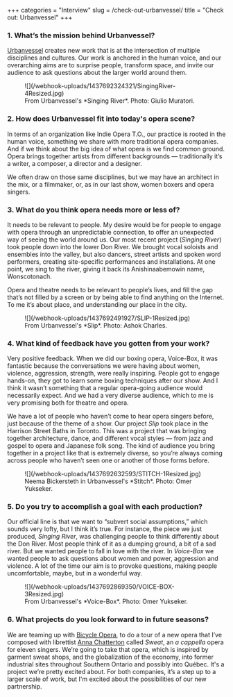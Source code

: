 +++
categories = "Interview"
slug = /check-out-urbanvessel/
title = "Check out: Urbanvessel"
+++

### 1. What’s the mission behind Urbanvessel?

[Urbanvessel](/scene/companies/urban-vessel/) creates new work that is at the intersection of multiple disciplines and cultures. Our work is anchored in the human voice, and our overarching aims are to surprise people, transform space, and invite our audience to ask questions about the larger world around them.

<figure data-type="image">
![](/webhook-uploads/1437692324321/SingingRiver-4Resized.jpg)
<figcaption>From Urbanvessel's *Singing River*. Photo: Giulio Muratori.</figcaption>
</figure>

### 2. How does Urbanvessel fit into today's opera scene?

In terms of an organization like Indie Opera T.O., our practice is rooted in the human voice, something we share with more traditional opera companies. And if we think about the big idea of what opera is we find common ground. Opera brings together artists from different backgrounds — traditionally it’s a writer, a composer, a director and a designer. 

We often draw on those same disciplines, but we may have an architect in the mix, or a filmmaker, or, as in our last show, women boxers and opera singers.

### 3. What do you think opera needs more or less of?

It needs to be relevant to people. My desire would be for people to engage with opera through an unpredictable connection, to offer an unexpected way of seeing the world around us. Our most recent project (*Singing River*) took people down into the lower Don River. We brought vocal soloists and ensembles into the valley, but also dancers, street artists and spoken word performers, creating site-specific performances and installations. At one point, we sing to the river, giving it back its Anishinaabemowin name, Wonscotonach.

Opera and theatre needs to be relevant to people’s lives, and fill the gap that’s not filled by a screen or by being able to find anything on the Internet. To me it’s about place, and understanding our place in the city.

<figure data-type="image">
![](/webhook-uploads/1437692491927/SLIP-1Resized.jpg)<figcaption>From Urbanvessel's *Slip*. Photo: Ashok Charles.</figcaption>
</figure>

### 4. What kind of feedback have you gotten from your work?

Very positive feedback. When we did our boxing opera, Voice-Box, it was fantastic because the conversations we were having about women, violence, aggression, strength, were really inspiring. People got to engage hands-on, they got to learn some boxing techniques after our show. And I think it wasn’t something that a regular opera-going audience would necessarily expect. And we had a very diverse audience, which to me is very promising both for theatre and opera.

We have a lot of people who haven’t come to hear opera singers before, just because of the theme of a show. Our project *Slip* took place in the Harrison Street Baths in Toronto. This was a project that was bringing together architecture, dance, and different vocal styles — from jazz and gospel to opera and Japanese folk song. The kind of audience you bring together in a project like that is extremely diverse, so you’re always coming across people who haven’t seen one or another of those forms before.

<figure data-type="image">
![](/webhook-uploads/1437692632593/STITCH-1Resized.jpg)<figcaption>Neema Bickersteth in Urbanvessel's *Stitch*. Photo: Omer Yukseker.</figcaption>
</figure>

### 5. Do you try to accomplish a goal with each production?

Our official line is that we want to “subvert social assumptions,” which sounds very lofty, but I think it’s true. For instance, the piece we just produced, *Singing River*, was challenging people to think differently about the Don River. Most people think of it as a dumping ground, a bit of a sad river. But we wanted people to fall in love with the river. In *Voice-Box* we wanted people to ask questions about women and power, aggression and violence. A lot of the time our aim is to provoke questions, making people uncomfortable, maybe, but in a wonderful way.

<figure data-type="image">
![](/webhook-uploads/1437692869350/VOICE-BOX-3Resized.jpg)
<figcaption>From Urbanvessel's *Voice-Box*. Photo: Omer Yukseker.</figcaption>
</figure>

### 6. What projects do you look forward to in future seasons?

We are teaming up with [Bicycle Opera](/scene/companies/the-bicycle-opera-project/), to do a tour of a new opera that I’ve composed with librettist [Anna Chatterton](/scene/people/anna-chatterton/) called *Sweat*, an *a cappella* opera for eleven singers. We’re going to take that opera, which is inspired by garment sweat shops, and the globalization of the economy, into former industrial sites throughout Southern Ontario and possibly into Québec. It's a project we’re pretty excited about. For both companies, it’s a step up to a larger scale of work, but I'm excited about the possibilities of our new partnership.
